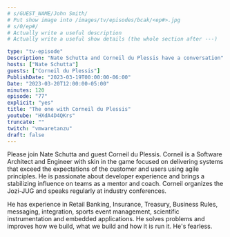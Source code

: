 ```yaml
---
# s/GUEST_NAME/John Smith/
# Put show image into /images/tv/episodes/bcak/<ep#>.jpg
# s/0/ep#/
# Actually write a useful description
# Actually write a useful show details (the whole section after ---)

type: "tv-episode"
Description: "Nate Schutta and Corneil du Plessis have a conversation"
hosts: ["Nate Schutta"]
guests: ["Corneil du Plessis"]
PublishDate: "2023-03-19T00:00:00-06:00"
Date: "2023-03-20T12:00:00-05:00"
minutes: 120
episode: "77"
explicit: "yes"
title: "The one with Corneil du Plessis"
youtube: "HXdA4D4QKrs"
truncate: ""
twitch: "vmwaretanzu"
draft: false
---
```


Please join Nate Schutta and guest Corneil du Plessis. Corneil is a Software Architect and Engineer with skin in the game focused on delivering systems that exceed the expectations of the customer and users using agile principles. He is passionate about developer experience and brings a stabilizing influence on teams as a mentor and coach. Corneil organizes the Jozi-JUG and speaks regularly at industry conferences.

He has experience in Retail Banking, Insurance, Treasury, Business Rules, messaging, integration, sports event management, scientific instrumentation and embedded applications. He solves problems and improves how we build, what we build and how it is run it. He's fearless.
